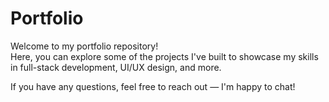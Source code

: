 # Portfolio

Welcome to my portfolio repository!  
Here, you can explore some of the projects I've built to showcase my skills in full-stack development, UI/UX design, and more.

If you have any questions, feel free to reach out — I'm happy to chat!
